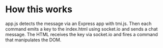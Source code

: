 # How this works
app.js detects the message via an Express app with tmi.js. Then each command emits a key to the index.html using socket.io and sends a chat message. The HTML receives the key via socket.io and fires a command that manipulates the DOM.